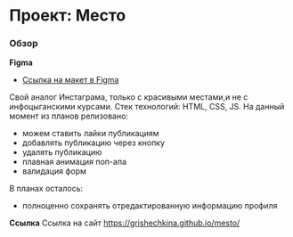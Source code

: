 # Проект: Место

### Обзор

**Figma**

* [Ссылка на макет в Figma](https://www.figma.com/file/2cn9N9jSkmxD84oJik7xL7/JavaScript.-Sprint-4?node-id=0%3A1)

Свой аналог Инстаграма, только с красивыми местами,и не с инфоцыганскими курсами. Стек технологий: HTML, CSS, JS.
На данный момент из планов релизовано:
* можем ставить лайки публикациям
* добавлять публикацию через кнопку
* удалять публикацию
* плавная анимация поп-апа
* валидация форм

В планах осталось:
* полноценно сохранять отредактированную информацию профиля


**Ссылка**
Ссылка на сайт https://grishechkina.github.io/mesto/